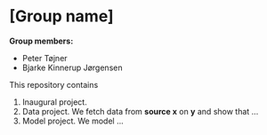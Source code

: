 # \[Group name\]

**Group members:**
- Peter Tøjner
- Bjarke Kinnerup Jørgensen

This repository contains  
1. Inaugural project. 
2. Data project. We fetch data from **source x** on **y** and show that ...
3. Model project. We model ...

